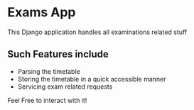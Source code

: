 # Exams App

This Django application handles all examinations related stuff

## Such Features include

- Parsing the timetable
- Storing the timetable in a quick accessible manner
- Servicing exam related requests

Feel Free to interact with it!
